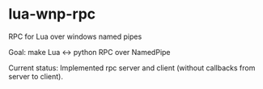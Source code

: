 # lua-wnp-rpc
RPC for Lua over windows named pipes

Goal: make Lua <-> python RPC over NamedPipe

Current status: Implemented rpc server and client (without callbacks from server to client).
